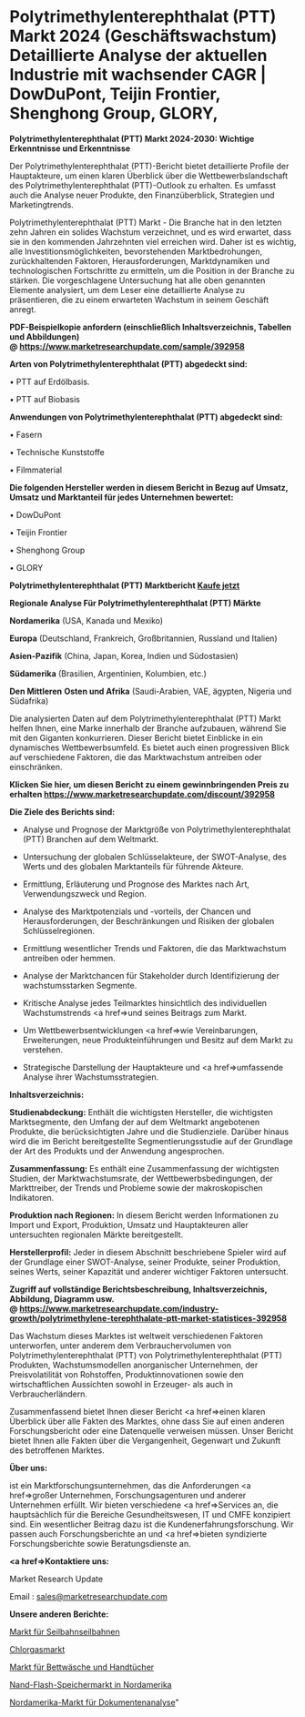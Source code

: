 # Polytrimethylenterephthalat (PTT) Markt 2024 (Geschäftswachstum) Detaillierte Analyse der aktuellen Industrie mit wachsender CAGR | DowDuPont, Teijin Frontier, Shenghong Group, GLORY, 

<strong>Polytrimethylenterephthalat (PTT) Markt 2024-2030: Wichtige Erkenntnisse und Erkenntnisse</strong>

Der Polytrimethylenterephthalat (PTT)-Bericht bietet detaillierte Profile der Hauptakteure, um einen klaren Überblick über die Wettbewerbslandschaft des Polytrimethylenterephthalat (PTT)-Outlook zu erhalten. Es umfasst auch die Analyse neuer Produkte, den Finanzüberblick, Strategien und Marketingtrends.

Polytrimethylenterephthalat (PTT) Markt - Die Branche hat in den letzten zehn Jahren ein solides Wachstum verzeichnet, und es wird erwartet, dass sie in den kommenden Jahrzehnten viel erreichen wird. Daher ist es wichtig, alle Investitionsmöglichkeiten, bevorstehenden Marktbedrohungen, zurückhaltenden Faktoren, Herausforderungen, Marktdynamiken und technologischen Fortschritte zu ermitteln, um die Position in der Branche zu stärken. Die vorgeschlagene Untersuchung hat alle oben genannten Elemente analysiert, um dem Leser eine detaillierte Analyse zu präsentieren, die zu einem erwarteten Wachstum in seinem Geschäft anregt.

<strong><b>PDF-Beispielkopie anfordern (einschließlich Inhaltsverzeichnis, Tabellen und Abbildungen) @ </b></strong><strong><a href=https://www.marketresearchupdate.com/sample/392958><strong>https://www.marketresearchupdate.com/sample/392958</u></a></strong></strong>

<strong>Arten von Polytrimethylenterephthalat (PTT) abgedeckt sind:</strong>

• PTT auf Erdölbasis.

• PTT auf Biobasis

<strong>Anwendungen von Polytrimethylenterephthalat (PTT) abgedeckt sind:</strong>

• Fasern

• Technische Kunststoffe

• Filmmaterial

<strong>Die folgenden Hersteller werden in diesem Bericht in Bezug auf Umsatz, Umsatz und Marktanteil für jedes Unternehmen bewertet:</strong>

• DowDuPont

• Teijin Frontier

• Shenghong Group

• GLORY

<strong>Polytrimethylenterephthalat (PTT) Marktbericht <a href=https://www.marketresearchupdate.com/buynow/392958>Kaufe jetzt</a></strong>

<strong>Regionale Analyse Für Polytrimethylenterephthalat (PTT) Märkte</strong>

<strong>Nordamerika</strong> (USA, Kanada und Mexiko)

<strong>Europa</strong> (Deutschland, Frankreich, Großbritannien, Russland und Italien)

<strong>Asien-Pazifik</strong> (China, Japan, Korea, Indien und Südostasien)

<strong>Südamerika</strong> (Brasilien, Argentinien, Kolumbien, etc.)

<strong>Den Mittleren</strong> <strong>Osten und Afrika</strong> (Saudi-Arabien, VAE, ägypten, Nigeria und Südafrika)

Die analysierten Daten auf dem Polytrimethylenterephthalat (PTT) Markt helfen Ihnen, eine Marke innerhalb der Branche aufzubauen, während Sie mit den Giganten konkurrieren. Dieser Bericht bietet Einblicke in ein dynamisches Wettbewerbsumfeld. Es bietet auch einen progressiven Blick auf verschiedene Faktoren, die das Marktwachstum antreiben oder einschränken.

<strong>Klicken Sie hier, um diesen Bericht zu einem gewinnbringenden Preis zu erhalten
</strong><strong><a href=https://www.marketresearchupdate.com/discount/392958>https://www.marketresearchupdate.com/discount/392958</b></u></strong></a>

<strong>Die Ziele des Berichts sind:</strong>

- Analyse und Prognose der Marktgröße von Polytrimethylenterephthalat (PTT) Branchen auf dem Weltmarkt.

- Untersuchung der globalen Schlüsselakteure, der SWOT-Analyse, des Werts und des globalen Marktanteils für führende Akteure.

- Ermittlung, Erläuterung und Prognose des Marktes nach Art, Verwendungszweck und Region.

- Analyse des Marktpotenzials und -vorteils, der Chancen und Herausforderungen, der Beschränkungen und Risiken der globalen Schlüsselregionen.

- Ermittlung wesentlicher Trends und Faktoren, die das Marktwachstum antreiben oder hemmen.

- Analyse der Marktchancen für Stakeholder durch Identifizierung der wachstumsstarken Segmente.

- Kritische Analyse jedes Teilmarktes hinsichtlich des individuellen Wachstumstrends <a href=>und</a> seines Beitrags zum Markt.

- Um Wettbewerbsentwicklungen <a href=>wie</a> Vereinbarungen, Erweiterungen, neue Produkteinführungen und Besitz auf dem Markt zu verstehen.

- Strategische Darstellung der Hauptakteure und <a href=>umfas</a>sende Analyse ihrer Wachstumsstrategien.

<strong>Inhaltsverzeichnis:</strong>

<strong>Studienabdeckung:</strong> Enthält die wichtigsten Hersteller, die wichtigsten Marktsegmente, den Umfang der auf dem Weltmarkt angebotenen Produkte, die berücksichtigten Jahre und die Studienziele. Darüber hinaus wird die im Bericht bereitgestellte Segmentierungsstudie auf der Grundlage der Art des Produkts und der Anwendung angesprochen.

<strong>Zusammenfassung:</strong> Es enthält eine Zusammenfassung der wichtigsten Studien, der Marktwachstumsrate, der Wettbewerbsbedingungen, der Markttreiber, der Trends und Probleme sowie der makroskopischen Indikatoren.

<strong>Produktion nach Regionen:</strong> In diesem Bericht werden Informationen zu Import und Export, Produktion, Umsatz und Hauptakteuren aller untersuchten regionalen Märkte bereitgestellt.

<strong>Herstellerprofil:</strong> Jeder in diesem Abschnitt beschriebene Spieler wird auf der Grundlage einer SWOT-Analyse, seiner Produkte, seiner Produktion, seines Werts, seiner Kapazität und anderer wichtiger Faktoren untersucht.

<strong><b>Zugriff auf vollständige Berichtsbeschreibung, Inhaltsverzeichnis, Abbildung, Diagramm usw. @ </b></strong><strong><a href=https://www.marketresearchupdate.com/industry-growth/polytrimethylene-terephthalate-ptt-market-statistices-392958>https://www.marketresearchupdate.com/industry-growth/polytrimethylene-terephthalate-ptt-market-statistices-392958</a></strong>

Das Wachstum dieses Marktes ist weltweit verschiedenen Faktoren unterworfen, unter anderem dem Verbrauchervolumen von Polytrimethylenterephthalat (PTT) von Polytrimethylenterephthalat (PTT) Produkten, Wachstumsmodellen anorganischer Unternehmen, der Preisvolatilität von Rohstoffen, Produktinnovationen sowie den wirtschaftlichen Aussichten sowohl in Erzeuger- als auch in Verbraucherländern.

Zusammenfassend bietet Ihnen dieser Bericht <a href=>einen</a> klaren Überblick über alle Fakten des Marktes, ohne dass Sie auf einen anderen Forschungsbericht oder eine Datenquelle verweisen müssen. Unser Bericht bietet Ihnen alle Fakten über die Vergangenheit, Gegenwart und Zukunft des betroffenen Marktes.

<strong>Über uns:</strong>

 ist ein Marktforschungsunternehmen, das die Anforderungen <a href=>großer</a> Unternehmen, Forschungsagenturen und anderer Unternehmen erfüllt. Wir bieten verschiedene <a href=>Services</a> an, die hauptsächlich für die Bereiche Gesundheitswesen, IT und CMFE konzipiert sind. Ein wesentlicher Beitrag dazu ist die Kundenerfahrungsforschung. Wir passen auch Forschungsberichte an und <a href=>bieten</a> syndizierte Forschungsberichte sowie Beratungsdienste an.

<strong><a href=>Kontaktiere uns:</a></strong>

Market Research Update

Email : sales@marketresearchupdate.com

<strong>Unsere anderen Berichte:</strong>

<a href=https://www.linkedin.com/pulse/cable-car-ropeways-market-witness-huge-growth>Markt für Seilbahnseilbahnen</a>

<a href=https://www.linkedin.com/pulse/chlorine-gas-market-analysis-segment-region>Chlorgasmarkt</a>

<a href=https://www.linkedin.com/pulse/bedding-towels-market-outlooks-2023-size-players>Markt für Bettwäsche und Handtücher</a>

<a href=https://www.linkedin.com/pulse/north-america-nand-flash-memory-market-2023-new-comprehensive>Nand-Flash-Speichermarkt in Nordamerika</a>

<a href=https://www.linkedin.com/pulse/north-america-document-analysis-market-overview-sp8qf/>Nordamerika-Markt für Dokumentenanalyse</a>"
